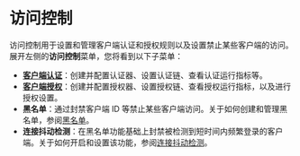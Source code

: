 # 访问控制

访问控制用于设置和管理客户端认证和授权规则以及设置禁止某些客户端的访问。展开左侧的**访问控制**菜单，您将看到以下子菜单：

- **[客户端认证](./authn.md)**：创建并配置认证器、设置认证链、查看认证运行指标等。
- **[客户端授权](./authz.md)**：创建并配置授权器、设置授权链、查看授权运行指标，以及进行授权设置。
- **黑名单**：通过封禁客户端 ID 等禁止某些客户端访问。关于如何创建和管理黑名单，参阅[黑名单](../access-control/blacklist.md)。
- **连接抖动检测**：在黑名单功能基础上封禁被检测到短时间内频繁登录的客户端。关于如何开启和设置该功能，参阅[连接抖动检测](../access-control/flapping-detect.md)。





